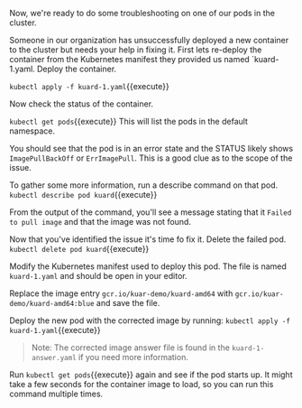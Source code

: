 Now, we're ready to do some troubleshooting on one of our pods in the cluster. 

Someone in our organization has unsuccessfully deployed a new container to the cluster but
needs your help in fixing it. First lets re-deploy the container from the
Kubernetes manifest they provided us named `kuard-1.yaml. Deploy the container.

`kubectl apply -f kuard-1.yaml`{{execute}}

Now check the status of the container.

`kubectl get pods`{{execute}} This will list the pods in the default namespace.

You should see that the pod is in an error state and the STATUS likely shows
`ImagePullBackOff` or `ErrImagePull`. This is a good clue as to the scope of the issue.

To gather some more information, run a describe command on that pod.
`kubectl describe pod kuard`{{execute}}

From the output of the command, you'll see a message stating that it 
`Failed to pull image` and that the image was not found.

Now that you've identified the issue it's time fo fix it. Delete the failed pod.
`kubectl delete pod kuard`{{execute}}

Modify the Kubernetes manifest used to deploy this pod. The file is named
`kuard-1.yaml` and should be open in your editor.

Replace the image entry `gcr.io/kuar-demo/kuard-amd64` with
`gcr.io/kuar-demo/kuard-amd64:blue` and save the file.

Deploy the new pod with the corrected image by running:
`kubectl apply -f kuard-1.yaml`{{execute}}

>Note: The corrected image answer file is found in the `kuard-1-answer.yaml` if
>you need more information.

Run `kubectl get pods`{{execute}} again and see if the pod starts up. It might
take a few seconds for the container image to load, so you can run this command
multiple times.